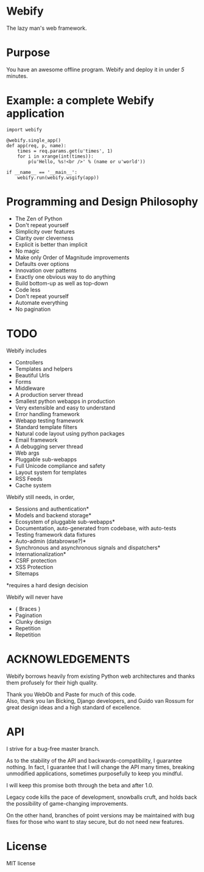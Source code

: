 Webify
======
The lazy man's web framework.


Purpose
=======
You have an awesome offline program.  Webify and deploy it in under _5_ minutes.


Example: a complete Webify application
======================================

    import webify

    @webify.single_app()
    def app(req, p, name):
        times = req.params.get(u'times', 1)
        for i in xrange(int(times)):
            p(u'Hello, %s!<br />' % (name or u'world'))

    if __name__ == '__main__':
        webify.run(webify.wsgify(app))


Programming and Design Philosophy
=================================

* The Zen of Python
* Don't repeat yourself
* Simplicity over features
* Clarity over cleverness
* Explicit is better than implicit
* No magic
* Make only Order of Magnitude improvements
* Defaults over options
* Innovation over patterns
* Exactly one obvious way to do anything
* Build bottom-up as well as top-down
* Code less
* Don't repeat yourself
* Automate everything
* No pagination

TODO
====
Webify includes 

- Controllers
- Templates and helpers
- Beautiful Urls
- Forms
- Middleware
- A production server thread
- Smallest python webapps in production
- Very extensible and easy to understand
- Error handling framework
- Webapp testing framework
- Standard template filters
- Natural code layout using python packages
- Email framework
- A debugging server thread
- Web args
- Pluggable sub-webapps
- Full Unicode compliance and safety
- Layout system for templates
- RSS Feeds
- Cache system

Webify still needs, in order,

- Sessions and authentication*
- Models and backend storage*
- Ecosystem of pluggable sub-webapps*
- Documentation, auto-generated from codebase, with auto-tests
- Testing framework data fixtures
- Auto-admin (databrowse?)*
- Synchronous and asynchronous signals and dispatchers*
- Internationalization*
- CSRF protection
- XSS Protection
- Sitemaps

*requires a hard design decision


Webify will never have

* { Braces }
* Pagination
* Clunky design
* Repetition
* Repetition


ACKNOWLEDGEMENTS
================
Webify borrows heavily from existing Python web architectures 
and thanks them profusely for their high quality.

Thank you WebOb and Paste for much of this code.  
Also, thank you Ian Bicking, Django developers, and Guido van Rossum 
for great design ideas and a high standard of excellence.

API
===
I strive for a bug-free master branch.  

As to the stability of the API and backwards-compatibility, 
I guarantee nothing.  In fact, I guarantee that I will change
the API many times, breaking unmodified applications, sometimes
purposefully to keep you mindful.

I will keep this promise both through the beta and after 1.0.

Legacy code kills the pace of development, snowballs cruft, 
and holds back the possibility of game-changing improvements.

On the other hand, branches of point versions may be maintained
with bug fixes for those who want to stay secure, but do not need
new features.


License
=======
MIT license

